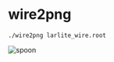 # wire2png
`./wire2png larlite_wire.root`

![spoon](https://www.nevis.columbia.edu/~vgenty/public/example___________h.png "spoon")
